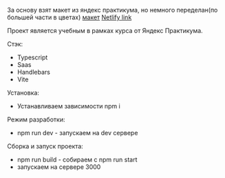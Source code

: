 За основу взят макет из яндекс практикума, но немного переделан(по большей части в цветах) 
[макет](https://www.figma.com/file/uoq5VyszUg8GMizJu7M5vy/Chat_external_link-(Copy)?type=design&node-id=1-515&mode=design&t=Bqps3lqNPZ55Ff9I-0)
[Netlify link](https://delicate-frangollo-1e7f09.netlify.app)

Проект является учебным в рамках курса от Яндекс Практикума. 

Стэк:
- Typescript
- Saas
- Handlebars
- Vite

Установка:
- Устанавливаем зависимости npm i

Режим разработки:
- npm run dev - запускаем на dev сервере

Сборка и запуск проекта: 
- npm run build - собираем с npm run start 
- запускаем на сервере 3000
